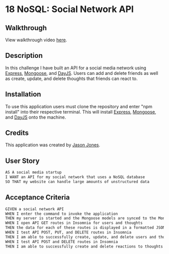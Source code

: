 # 18 NoSQL: Social Network API

## Walkthrough
View walkthrough video <a href="">here</a>.

## Description
In this challenge I have built an API for a social media network using <a href="https://www.npmjs.com/package/express">Express</a>, <a href="https://www.npmjs.com/package/mongoose">Mongoose</a>, and <a href="https://www.npmjs.com/package/dayjs">DayJS</a>. Users can add and delete friends as well as create, update, and delete thoughts that friends can react to. 


## Installation
To use this application users must clone the repository and enter "npm install" into their respective terminal. This will install <a href="https://www.npmjs.com/package/express">Express</a>, <a href="https://www.npmjs.com/package/mongoose">Mongoose</a>, and <a href="https://www.npmjs.com/package/dayjs">DayJS</a> onto the machine. 

## Credits
This application was created by <a href="https://github.com/jace0fbass">Jason Jones</a>.


## User Story

```md
AS A social media startup
I WANT an API for my social network that uses a NoSQL database
SO THAT my website can handle large amounts of unstructured data
```

## Acceptance Criteria

```md
GIVEN a social network API
WHEN I enter the command to invoke the application
THEN my server is started and the Mongoose models are synced to the MongoDB database
WHEN I open API GET routes in Insomnia for users and thoughts
THEN the data for each of these routes is displayed in a formatted JSON
WHEN I test API POST, PUT, and DELETE routes in Insomnia
THEN I am able to successfully create, update, and delete users and thoughts in my database
WHEN I test API POST and DELETE routes in Insomnia
THEN I am able to successfully create and delete reactions to thoughts and add and remove friends to a user’s friend list
```

